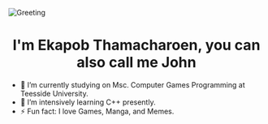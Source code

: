 ![Greeting](https://capsule-render.vercel.app/api?type=waving&color=gradient&customColorList=0,2,2,5&section=header&text=Hi%20there&fontSize=48&fontAlignY=35&height=150&desc=Thanks%20for%20dropping%20by&fontColor=E3E3E3&descAlign=57.5)

<h1 align="center">I'm Ekapob Thamacharoen, you can also call me John</h1>

- 🔭 I’m currently studying on Msc. Computer Games Programming at Teesside University.
- 🌱 I’m intensively learning C++ presently.
- ⚡ Fun fact: I love Games, Manga, and Memes.
